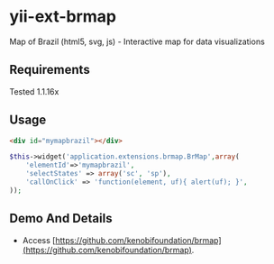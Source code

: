 # yii-ext-brmap

Map of Brazil (html5, svg, js) - Interactive map for data visualizations

## Requirements

Tested 1.1.16x

## Usage

```html
<div id="mymapbrazil"></div>
```

```php
$this->widget('application.extensions.brmap.BrMap',array(
    'elementId'=>'mymapbrazil',
    'selectStates' => array('sc', 'sp'),
    'callOnClick' => 'function(element, uf){ alert(uf); }', 
));
```

## Demo And Details

* Access [https://github.com/kenobifoundation/brmap](https://github.com/kenobifoundation/brmap).
